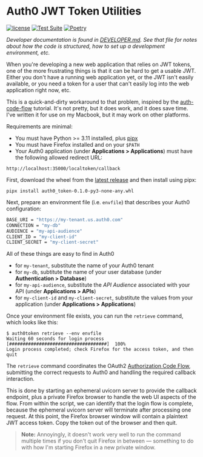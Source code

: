 # Auth0 JWT Token Utilities

[![license](https://img.shields.io/pypi/l/auth0-token.svg)](https://github.com/pronovic/auth0-token/blob/master/LICENSE)
[![Test Suite](https://github.com/pronovic/auth0-token/workflows/Test%20Suite/badge.svg)](https://github.com/auth0-token/actions?query=workflow%3A%22Test+Suite%22)
[![Poetry](https://img.shields.io/endpoint?url=https://python-poetry.org/badge/v0.json)](https://python-poetry.org/)

_Developer documentation is found in [DEVELOPER.md](DEVELOPER.md).  See that
file for notes about how the code is structured, how to set up a development
environment, etc._

When you're developing a new web application that relies on JWT tokens, one of
the more frustrating things is that it can be hard to get a usable JWT.  Either
you don't have a running web application yet, or the JWT isn't easily
available, or you need a token for a user that can't easily log into the web
application right now, etc.

This is a quick-and-dirty workaround to that problem, inspired by
the [auth-code-flow](https://pypi.org/project/auth-code-flow/0.2.0/) tutorial.
It's not pretty, but it does work, and it does save time.  I've written it
for use on my Macbook, but it may work on other platforms.

Requirements are minimal:

- You must have Python >= 3.11 installed, plus [pipx](https://github.com/pypa/pipx)
- You must have Firefox installed and on your `$PATH`
- Your Auth0 application (under **Applications > Applications**) must have the following allowed redirect URL:

```
http://localhost:35000/localtoken/callback
```

First, download the wheel from the [latest release](https://github.com/pronovic/auth0-token/releases/latest)
and then install using pipx:

```
pipx install auth0_token-0.1.0-py3-none-any.whl
```

Next, prepare an environment file (i.e. `envfile`) that describes your Auth0 configuration:

```bash
BASE_URI = "https://my-tenant.us.auth0.com"
CONNECTION = "my-db"
AUDIENCE = "my-api-audience"
CLIENT_ID = "my-client-id"
CLIENT_SECRET = "my-client-secret"
```

All of these things are easy to find in Auth0

- for `my-tenant`, substitute the name of your Auth0 tenant
- for `my-db`, subtitute the name of your user database (under **Authentication > Database**)
- for `my-api-audience`, substitute the _API Audience_ associated with your API (under **Applications > APIs**)
- for `my-client-id` and `my-client-secret`, substitute the values from your application (under **Applications > Applications**)

Once your environment file exists, you can run the `retrieve` command, which looks
like this:

```
$ auth0token retrieve --env envfile
Waiting 60 seconds for login process  [####################################]  100%          
Login process completed; check Firefox for the access token, and then quit
```

The `retrieve` command coordinates the 
OAuth2 [Authorization Code Flow](https://auth0.com/docs/get-started/authentication-and-authorization-flow), submitting
the correct requests to Auth0 and handling the required callback interaction.

This is done by starting an ephemeral uvicorn server to provide the callback
endpoint, plus a private Firefox browser to handle the web UI aspects of the
flow.  From within the script, we can identify that the login flow is complete,
because the ephemeral uvicorn server will terminate after processing one
request.  At this point, the Firefox browser window will contain a plaintext
JWT access token.  Copy the token out of the browser and then quit.

> **Note:** Annoyingly, it doesn't work very well to run the command multiple
> times if you don't quit Firefox in between &mdash; something to do with how
> I'm starting Firefox in a new private window.
